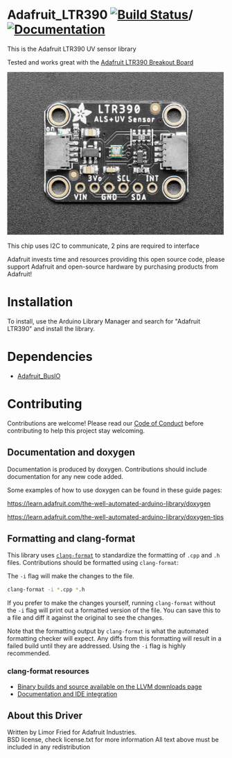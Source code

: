 Adafruit_LTR390 [![Build Status](https://github.com/adafruit/Adafruit_LTR390/workflows/Arduino%20Library%20CI/badge.svg)](https://github.com/adafruit/Adafruit_LTR390/actions)/[![Documentation](https://github.com/adafruit/ci-arduino/blob/master/assets/doxygen_badge.svg)](http://adafruit.github.io/Adafruit_LTR390/html/index.html)
================

This is the Adafruit LTR390 UV sensor library

Tested and works great with the [Adafruit LTR390 Breakout Board](https://www.adafruit.com/product/4831)

[<img src="assets/board.png?raw=true" width="500px">](https://www.adafruit.com/products/4831)

This chip uses I2C to communicate, 2 pins are required to interface

Adafruit invests time and resources providing this open source code,
please support Adafruit and open-source hardware by purchasing
products from Adafruit!

# Installation
To install, use the Arduino Library Manager and search for "Adafruit LTR390" and install the library.

# Dependencies
* [Adafruit_BusIO](https://github.com/adafruit/Adafruit_BusIO)

# Contributing

Contributions are welcome! Please read our [Code of Conduct](https://github.com/adafruit/Adafruit_LTR390/blob/master/CODE_OF_CONDUCT.md>)
before contributing to help this project stay welcoming.

## Documentation and doxygen
Documentation is produced by doxygen. Contributions should include documentation for any new code added.

Some examples of how to use doxygen can be found in these guide pages:

https://learn.adafruit.com/the-well-automated-arduino-library/doxygen

https://learn.adafruit.com/the-well-automated-arduino-library/doxygen-tips

## Formatting and clang-format
This library uses [`clang-format`](https://releases.llvm.org/download.html) to standardize the formatting of `.cpp` and `.h` files.
Contributions should be formatted using `clang-format`:

The `-i` flag will make the changes to the file.
```bash
clang-format -i *.cpp *.h
```
If you prefer to make the changes yourself, running `clang-format` without the `-i` flag will print out a formatted version of the file. You can save this to a file and diff it against the original to see the changes.

Note that the formatting output by `clang-format` is what the automated formatting checker will expect. Any diffs from this formatting will result in a failed build until they are addressed. Using the `-i` flag is highly recommended.

### clang-format resources
  * [Binary builds and source available on the LLVM downloads page](https://releases.llvm.org/download.html)
  * [Documentation and IDE integration](https://clang.llvm.org/docs/ClangFormat.html)

## About this Driver
Written by Limor Fried for Adafruit Industries.  
BSD license, check license.txt for more information
All text above must be included in any redistribution
